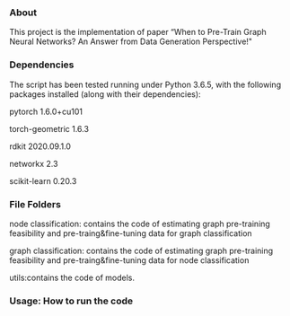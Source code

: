 ### About

This project is the implementation of paper “When to Pre-Train Graph Neural Networks? An Answer from Data Generation Perspective!"

### Dependencies
The script has been tested running under Python 3.6.5, with the following packages installed (along with their dependencies):

pytorch                   1.6.0+cu101 

torch-geometric           1.6.3        

rdkit                     2020.09.1.0 

networkx                  2.3

scikit-learn              0.20.3 

### File Folders
node classification: contains the code of estimating graph pre-training feasibility and pre-traing&fine-tuning data for graph classification  

graph classification: contains the code of estimating graph pre-training feasibility and pre-traing&fine-tuning data for node classification  

utils:contains the code of models.

### Usage: How to run the code

